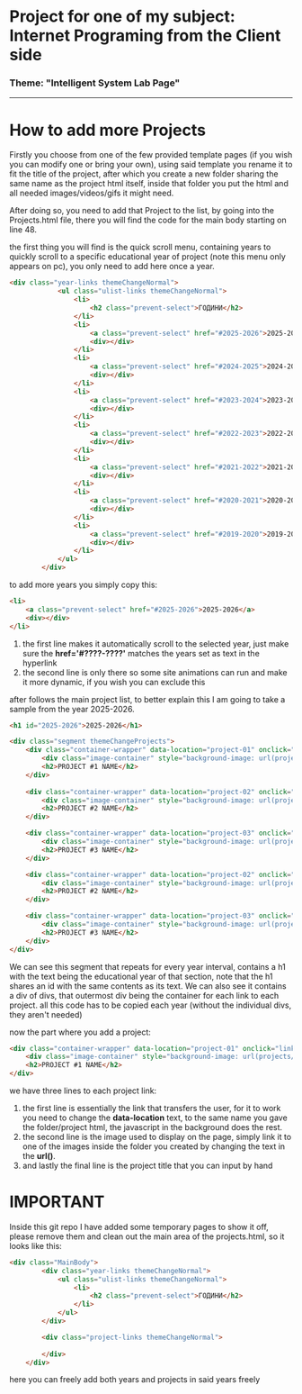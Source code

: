 # Project for one of my subject: Internet Programing from the Client side
### Theme: "Intelligent System Lab Page"

---
# How to add more Projects

Firstly you choose from one of the few provided template pages (if you wish you can modify one or bring your own), using said template you rename it to fit the title of the project, after which you create a new folder sharing the same name as the project html itself, inside that folder you put the html and all needed images/videos/gifs it might need.

After doing so, you need to add that Project to the list, by going into the Projects.html file, there you will find the code for the main body starting on line 48.

the first thing you will find is the quick scroll menu, containing years to quickly scroll to a specific educational year of project (note this menu only appears on pc), you only need to add here once a year.

```html
<div class="year-links themeChangeNormal">
            <ul class="ulist-links themeChangeNormal">
                <li>
                    <h2 class="prevent-select">ГОДИНИ</h2>
                </li>
                <li>
                    <a class="prevent-select" href="#2025-2026">2025-2026</a>
                    <div></div>
                </li>
                <li>
                    <a class="prevent-select" href="#2024-2025">2024-2025</a>
                    <div></div>
                </li>
                <li>
                    <a class="prevent-select" href="#2023-2024">2023-2024</a>
                    <div></div>
                </li>
                <li>
                    <a class="prevent-select" href="#2022-2023">2022-2023</a>
                    <div></div>
                </li>
                <li>
                    <a class="prevent-select" href="#2021-2022">2021-2022</a>
                    <div></div>
                </li>
                <li>
                    <a class="prevent-select" href="#2020-2021">2020-2021</a>
                    <div></div>
                </li>
                <li>
                    <a class="prevent-select" href="#2019-2020">2019-2020</a>
                    <div></div>
                </li>
            </ul>
        </div>
```

to add more years you simply copy this:

```html
<li>
    <a class="prevent-select" href="#2025-2026">2025-2026</a>
    <div></div>
</li>
```

1. the first line makes it automatically scroll to the selected year, just make sure the **href='#????-????'** matches the years set as text in the hyperlink
2. the second line is only there so some site animations can run and make it more dynamic, if you wish you can exclude this

after follows the main project list, to better explain this I am going to take a sample from the year 2025-2026.

```html
<h1 id="2025-2026">2025-2026</h1>

<div class="segment themeChangeProjects">
    <div class="container-wrapper" data-location="project-01" onclick="link(this)">
        <div class="image-container" style="background-image: url(projects/project-01/maintenance-2422171_1280.jpg)"></div>
        <h2>PROJECT #1 NAME</h2>
    </div>
    
    <div class="container-wrapper" data-location="project-02" onclick="link(this)">
        <div class="image-container" style="background-image: url(projects/project-02/under-construction-4011849_1280.png)"></div>
        <h2>PROJECT #2 NAME</h2>
    </div>

    <div class="container-wrapper" data-location="project-03" onclick="link(this)">
        <div class="image-container" style="background-image: url(projects/project-03/under-construction-2891888_1280.jpg)"></div>
        <h2>PROJECT #3 NAME</h2>
    </div>

    <div class="container-wrapper" data-location="project-02" onclick="link(this)">
        <div class="image-container" style="background-image: url(projects/project-02/under-construction-4011849_1280.png)"></div>
        <h2>PROJECT #2 NAME</h2>
    </div>

    <div class="container-wrapper" data-location="project-03" onclick="link(this)">
        <div class="image-container" style="background-image: url(projects/project-03/under-construction-2891888_1280.jpg)"></div>
        <h2>PROJECT #3 NAME</h2>
    </div>
</div>
```
We can see this segment that repeats for every year interval, contains a h1 with the text being the educational year of that section, note that the h1 shares an id with the same contents as its text.
We can also see it contains a div of divs, that outermost div being the container for each link to each project. all this code has to be copied each year (without the individual divs, they aren't needed)

now the part where you add a project:

```html
<div class="container-wrapper" data-location="project-01" onclick="link(this)">
    <div class="image-container" style="background-image: url(projects/project-01/maintenance-2422171_1280.jpg)"></div>
    <h2>PROJECT #1 NAME</h2>
</div>
```
we have three lines to each project link:
1. the first line is essentially the link that transfers the user, for it to work you need to change the **data-location** text, to the same name you gave the folder/project html, the javascript in the background does the rest.
2. the second line is the image used to display on the page, simply link it to one of the images inside the folder you created by changing the text in the **url()**.
3. and lastly the final line is the project title that you can input by hand

# IMPORTANT

Inside this git repo I have added some temporary pages to show it off, please remove them and clean out the main area of the projects.html, so it looks like this:

```html
<div class="MainBody">
        <div class="year-links themeChangeNormal">
            <ul class="ulist-links themeChangeNormal">
                <li>
                    <h2 class="prevent-select">ГОДИНИ</h2>
                </li>
            </ul>
        </div>

        <div class="project-links themeChangeNormal">
            
        </div>
    </div>
```

here you can freely add both years and projects in said years freely